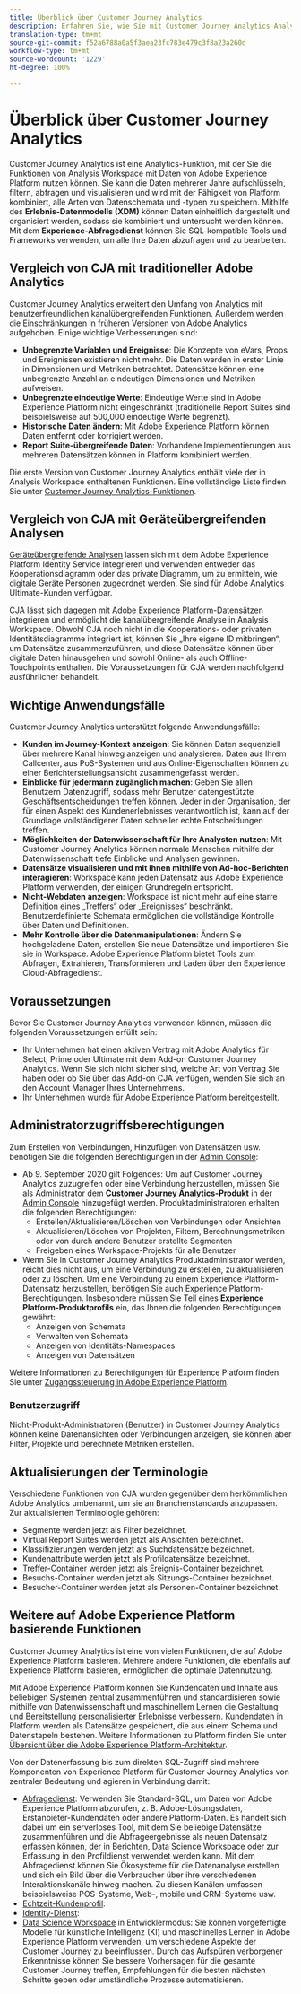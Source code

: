 ```yaml
---
title: Überblick über Customer Journey Analytics
description: Erfahren Sie, wie Sie mit Customer Journey Analytics Analysis Workspace mit Daten aus Experience Platform verwenden können.
translation-type: tm+mt
source-git-commit: f52a6788a0a5f3aea23fc783e479c3f8a23a260d
workflow-type: tm+mt
source-wordcount: '1229'
ht-degree: 100%

---
```



# Überblick über Customer Journey Analytics

Customer Journey Analytics ist eine Analytics-Funktion, mit der Sie die Funktionen von Analysis Workspace mit Daten von Adobe Experience Platform nutzen können. Sie kann die Daten mehrerer Jahre aufschlüsseln, filtern, abfragen und visualisieren und wird mit der Fähigkeit von Platform kombiniert, alle Arten von Datenschemata und -typen zu speichern. Mithilfe des **Erlebnis-Datenmodells (XDM)** können Daten einheitlich dargestellt und organisiert werden, sodass sie kombiniert und untersucht werden können. Mit dem **Experience-Abfragedienst** können Sie SQL-kompatible Tools und Frameworks verwenden, um alle Ihre Daten abzufragen und zu bearbeiten.

## Vergleich von CJA mit traditioneller Adobe Analytics

Customer Journey Analytics erweitert den Umfang von Analytics mit benutzerfreundlichen kanalübergreifenden Funktionen. Außerdem werden die Einschränkungen in früheren Versionen von Adobe Analytics aufgehoben. Einige wichtige Verbesserungen sind:

* **Unbegrenzte Variablen und Ereignisse**: Die Konzepte von eVars, Props und Ereignissen existieren nicht mehr. Die Daten werden in erster Linie in Dimensionen und Metriken betrachtet. Datensätze können eine unbegrenzte Anzahl an eindeutigen Dimensionen und Metriken aufweisen.
* **Unbegrenzte eindeutige Werte**: Eindeutige Werte sind in Adobe Experience Platform nicht eingeschränkt (traditionelle Report Suites sind beispielsweise auf 500,000 eindeutige Werte begrenzt).
* **Historische Daten ändern**: Mit Adobe Experience Platform können Daten entfernt oder korrigiert werden.
* **Report Suite-übergreifende Daten**: Vorhandene Implementierungen aus mehreren Datensätzen können in Platform kombiniert werden.

Die erste Version von Customer Journey Analytics enthält viele der in Analysis Workspace enthaltenen Funktionen. Eine vollständige Liste finden Sie unter [Customer Journey Analytics-Funktionen](cja-aa.md).

## Vergleich von CJA mit Geräteübergreifenden Analysen

[Geräteübergreifende Analysen](https://docs.adobe.com/content/help/de-DE/analytics/components/cda/cda-home.html) lassen sich mit dem Adobe Experience Platform Identity Service integrieren und verwenden entweder das Kooperationsdiagramm oder das private Diagramm, um zu ermitteln, wie digitale Geräte Personen zugeordnet werden. Sie sind für Adobe Analytics Ultimate-Kunden verfügbar.

CJA lässt sich dagegen mit Adobe Experience Platform-Datensätzen integrieren und ermöglicht die kanalübergreifende Analyse in Analysis Workspace. Obwohl CJA noch nicht in die Kooperations- oder privaten Identitätsdiagramme integriert ist, können Sie „Ihre eigene ID mitbringen“, um Datensätze zusammenzuführen, und diese Datensätze können über digitale Daten hinausgehen und sowohl Online- als auch Offline-Touchpoints enthalten. Die Voraussetzungen für CJA werden nachfolgend ausführlicher behandelt.

## Wichtige Anwendungsfälle

Customer Journey Analytics unterstützt folgende Anwendungsfälle:

* **Kunden im Journey-Kontext anzeigen**: Sie können Daten sequenziell über mehrere Kanal hinweg anzeigen und analysieren. Daten aus Ihrem Callcenter, aus PoS-Systemen und aus Online-Eigenschaften können zu einer Berichterstellungsansicht zusammengefasst werden.
* **Einblicke für jedermann zugänglich machen**: Geben Sie allen Benutzern Datenzugriff, sodass mehr Benutzer datengestützte Geschäftsentscheidungen treffen können. Jeder in der Organisation, der für einen Aspekt des Kundenerlebnisses verantwortlich ist, kann auf der Grundlage vollständigerer Daten schneller echte Entscheidungen treffen.
* **Möglichkeiten der Datenwissenschaft für Ihre Analysten nutzen**: Mit Customer Journey Analytics können normale Menschen mithilfe der Datenwissenschaft tiefe Einblicke und Analysen gewinnen.
* **Datensätze visualisieren und mit ihnen mithilfe von Ad-hoc-Berichten interagieren**: Workspace kann jeden Datensatz aus Adobe Experience Platform verwenden, der einigen Grundregeln entspricht.
* **Nicht-Webdaten anzeigen**: Workspace ist nicht mehr auf eine starre Definition eines „Treffers“ oder „Ereignisses“ beschränkt. Benutzerdefinierte Schemata ermöglichen die vollständige Kontrolle über Daten und Definitionen.
* **Mehr Kontrolle über die Datenmanipulationen**: Ändern Sie hochgeladene Daten, erstellen Sie neue Datensätze und importieren Sie sie in Workspace. Adobe Experience Platform bietet Tools zum Abfragen, Extrahieren, Transformieren und Laden über den Experience Cloud-Abfragedienst.

## Voraussetzungen

Bevor Sie Customer Journey Analytics verwenden können, müssen die folgenden Voraussetzungen erfüllt sein:

* Ihr Unternehmen hat einen aktiven Vertrag mit Adobe Analytics für Select, Prime oder Ultimate mit dem Add-on Customer Journey Analytics. Wenn Sie sich nicht sicher sind, welche Art von Vertrag Sie haben oder ob Sie über das Add-on CJA verfügen, wenden Sie sich an den Account Manager Ihres Unternehmens.
* Ihr Unternehmen wurde für Adobe Experience Platform bereitgestellt.

## Administratorzugriffsberechtigungen

Zum Erstellen von Verbindungen, Hinzufügen von Datensätzen usw. benötigen Sie die folgenden Berechtigungen in der [Admin Console](https://adminconsole.adobe.com/enterprise/):

* Ab 9. September 2020 gilt Folgendes: Um auf Customer Journey Analytics zuzugreifen oder eine Verbindung herzustellen, müssen Sie als Administrator dem **Customer Journey Analytics-Produkt** in der [Admin Console](https://adminconsole.adobe.com/enterprise/) hinzugefügt werden. Produktadministratoren erhalten die folgenden Berechtigungen:
   * Erstellen/Aktualisieren/Löschen von Verbindungen oder Ansichten
   * Aktualisieren/Löschen von Projekten, Filtern, Berechnungsmetriken oder von durch andere Benutzer erstellte Segmenten
   * Freigeben eines Workspace-Projekts für alle Benutzer
* Wenn Sie in Customer Journey Analytics Produktadministrator werden, reicht dies nicht aus, um eine Verbindung zu erstellen, zu aktualisieren oder zu löschen. Um eine Verbindung zu einem Experience Platform-Datensatz herzustellen, benötigen Sie auch Experience Platform-Berechtigungen. Insbesondere müssen Sie Teil eines **Experience Platform-Produktprofils** ein, das Ihnen die folgenden Berechtigungen gewährt:
   * Anzeigen von Schemata
   * Verwalten von Schemata
   * Anzeigen von Identitäts-Namespaces
   * Anzeigen von Datensätzen

Weitere Informationen zu Berechtigungen für Experience Platform finden Sie unter [Zugangssteuerung in Adobe Experience Platform](https://docs.adobe.com/content/help/de-DE/experience-platform/landing/home.translate.html#!api-specification/markdown/narrative/technical_overview/access-control/access-control-overview.md).

### Benutzerzugriff

Nicht-Produkt-Administratoren (Benutzer) in Customer Journey Analytics können keine Datenansichten oder Verbindungen anzeigen, sie können aber Filter, Projekte und berechnete Metriken erstellen.

## Aktualisierungen der Terminologie

Verschiedene Funktionen von CJA wurden gegenüber dem herkömmlichen Adobe Analytics umbenannt, um sie an Branchenstandards anzupassen. Zur aktualisierten Terminologie gehören:

* Segmente werden jetzt als Filter bezeichnet.
* Virtual Report Suites werden jetzt als Ansichten bezeichnet.
* Klassifizierungen werden jetzt als Suchdatensätze bezeichnet.
* Kundenattribute werden jetzt als Profildatensätze bezeichnet.
* Treffer-Container werden jetzt als Ereignis-Container bezeichnet.
* Besuchs-Container werden jetzt als Sitzungs-Container bezeichnet.
* Besucher-Container werden jetzt als Personen-Container bezeichnet.

## Weitere auf Adobe Experience Platform basierende Funktionen

Customer Journey Analytics ist eine von vielen Funktionen, die auf Adobe Experience Platform basieren. Mehrere andere Funktionen, die ebenfalls auf Experience Platform basieren, ermöglichen die optimale Datennutzung.

Mit Adobe Experience Platform können Sie Kundendaten und Inhalte aus beliebigen Systemen zentral zusammenführen und standardisieren sowie mithilfe von Datenwissenschaft und maschinellem Lernen die Gestaltung und Bereitstellung personalisierter Erlebnisse verbessern. Kundendaten in Platform werden als Datensätze gespeichert, die aus einem Schema und Datenstapeln bestehen. Weitere Informationen zu Platform finden Sie unter [Übersicht über die Adobe Experience Platform-Architektur](https://docs.adobe.com/content/help/de-DE/experience-platform/landing/home.translate.html).

Von der Datenerfassung bis zum direkten SQL-Zugriff sind mehrere Komponenten von Experience Platform für Customer Journey Analytics von zentraler Bedeutung und agieren in Verbindung damit:

* [Abfragedienst](https://docs.adobe.com/content/help/de-DE/experience-platform/query/home.translate.html): Verwenden Sie Standard-SQL, um Daten von Adobe Experience Platform abzurufen, z. B. Adobe-Lösungsdaten, Erstanbieter-Kundendaten oder andere Platform-Daten. Es handelt sich dabei um ein serverloses Tool, mit dem Sie beliebige Datensätze zusammenführen und die Abfrageergebnisse als neuen Datensatz erfassen können, der in Berichten, Data Science Workspace oder zur Erfassung in den Profildienst verwendet werden kann. Mit dem Abfragedienst können Sie Ökosysteme für die Datenanalyse erstellen und sich ein Bild über die Verbraucher über ihre verschiedenen Interaktionskanäle hinweg machen. Zu diesen Kanälen umfassen beispielsweise POS-Systeme, Web-, mobile und CRM-Systeme usw.
* [Echtzeit-Kundenprofil](https://docs.adobe.com/content/help/de-DE/experience-platform/landing/home.translate.html#!api-specification/markdown/narrative/technical_overview/unified_profile_architectural_overview/unified_profile_architectural_overview.md):
* [Identity-Dienst](https://docs.adobe.com/content/help/de-DE/experience-platform/landing/home.translate.html#!api-specification/markdown/narrative/technical_overview/identity_services_architectural_overview/identity_services_architectural_overview.md):
* [Data Science Workspace](https://docs.adobe.com/content/help/de-DE/experience-platform/data-science-workspace/home.translate.html) in Entwicklermodus: Sie können vorgefertigte Modelle für künstliche Intelligenz (KI) und maschinelles Lernen in Adobe Experience Platform verwenden, um verschiedene Aspekte der Customer Journey zu beeinflussen. Durch das Aufspüren verborgener Erkenntnisse können Sie bessere Vorhersagen für die gesamte Customer Journey treffen, Empfehlungen für die besten nächsten Schritte geben oder umständliche Prozesse automatisieren.
